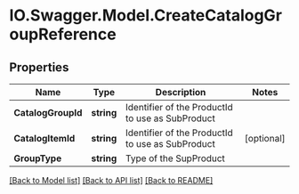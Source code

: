 # IO.Swagger.Model.CreateCatalogGroupReference
## Properties

Name | Type | Description | Notes
------------ | ------------- | ------------- | -------------
**CatalogGroupId** | **string** | Identifier of the ProductId to use as SubProduct | 
**CatalogItemId** | **string** | Identifier of the ProductId to use as SubProduct | [optional] 
**GroupType** | **string** | Type of the SupProduct | 

[[Back to Model list]](../README.md#documentation-for-models) [[Back to API list]](../README.md#documentation-for-api-endpoints) [[Back to README]](../README.md)


